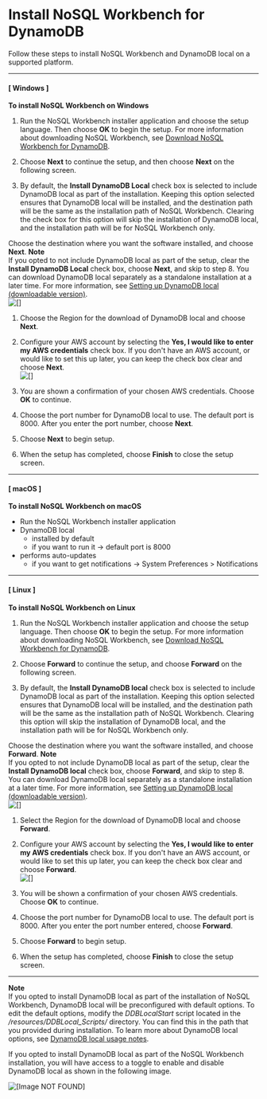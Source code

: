 # Install NoSQL Workbench for DynamoDB<a name="workbench.settingup.install"></a>

 Follow these steps to install NoSQL Workbench and DynamoDB local on a supported platform\. 

------
#### [ Windows ]

**To install NoSQL Workbench on Windows**

1.  Run the NoSQL Workbench installer application and choose the setup language\. Then choose **OK** to begin the setup\. For more information about downloading NoSQL Workbench, see [Download NoSQL Workbench for DynamoDB](workbench.settingup.md)\. 

1.  Choose **Next** to continue the setup, and then choose **Next** on the following screen\. 

1.  By default, the **Install DynamoDB Local** check box is selected to include DynamoDB local as part of the installation\. Keeping this option selected ensures that DynamoDB local will be installed, and the destination path will be the same as the installation path of NoSQL Workbench\. Clearing the check box for this option will skip the installation of DynamoDB local, and the installation path will be for NoSQL Workbench only\. 

   Choose the destination where you want the software installed, and choose **Next**\. 
**Note**  
 If you opted to not include DynamoDB local as part of the setup, clear the **Install DynamoDB Local** check box, choose **Next**, and skip to step 8\. You can download DynamoDB local separately as a standalone installation at a later time\. For more information, see [Setting up DynamoDB local \(downloadable version\)](DynamoDBLocal.md)\.   
![\[\]](http://docs.aws.amazon.com/amazondynamodb/latest/developerguide/images/workbench/Install-Win1.png)

1.  Choose the Region for the download of DynamoDB local and choose **Next**\. 

1.  Configure your AWS account by selecting the **Yes, I would like to enter my AWS credentials** check box\. If you don't have an AWS account, or would like to set this up later, you can keep the check box clear and choose **Next**\.   
![\[\]](http://docs.aws.amazon.com/amazondynamodb/latest/developerguide/images/workbench/Install-Win2.png)

1.  You are shown a confirmation of your chosen AWS credentials\. Choose **OK** to continue\. 

1.  Choose the port number for DynamoDB local to use\. The default port is 8000\. After you enter the port number, choose **Next**\. 

1. Choose **Next** to begin setup\.

1. When the setup has completed, choose **Finish** to close the setup screen\.

------
#### [ macOS ]

**To install NoSQL Workbench on macOS**

* Run the NoSQL Workbench installer application
* DynamoDB local
  * installed by default
  * if you want to run it -> default port is 8000
* performs auto-updates
  * if you want to get notifications -> System Preferences > Notifications 

------
#### [ Linux ]

**To install NoSQL Workbench on Linux**

1.  Run the NoSQL Workbench installer application and choose the setup language\. Then choose **OK** to begin the setup\. For more information about downloading NoSQL Workbench, see [Download NoSQL Workbench for DynamoDB](workbench.settingup.md)\. 

1.  Choose **Forward** to continue the setup, and choose **Forward** on the following screen\. 

1.  By default, the **Install DynamoDB local** check box is selected to include DynamoDB local as part of the installation\. Keeping this option selected ensures that DynamoDB local will be installed, and the destination path will be the same as the installation path of NoSQL Workbench\. Clearing this option will skip the installation of DynamoDB local, and the installation path will be for NoSQL Workbench only\. 

   Choose the destination where you want the software installed, and choose **Forward**\. 
**Note**  
 If you opted to not include DynamoDB local as part of the setup, clear the **Install DynamoDB local** check box, choose **Forward**, and skip to step 8\. You can download DynamoDB local separately as a standalone installation at a later time\. For more information, see [Setting up DynamoDB local \(downloadable version\)](DynamoDBLocal.md)\.   
![\[\]](http://docs.aws.amazon.com/amazondynamodb/latest/developerguide/images/workbench/Install-Linux1.png)

1.  Select the Region for the download of DynamoDB local and choose **Forward**\. 

1.  Configure your AWS account by selecting the **Yes, I would like to enter my AWS credentials** check box\. If you don't have an AWS account, or would like to set this up later, you can keep the check box clear and choose **Forward**\.   
![\[\]](http://docs.aws.amazon.com/amazondynamodb/latest/developerguide/images/workbench/Install-Linux2.png)

1.  You will be shown a confirmation of your chosen AWS credentials\. Choose **OK** to continue\. 

1.  Choose the port number for DynamoDB local to use\. The default port is 8000\. After you enter the port number entered, choose **Forward**\. 

1. Choose **Forward** to begin setup\.

1. When the setup has completed, choose **Finish** to close the setup screen\.

------

**Note**  
 If you opted to install DynamoDB local as part of the installation of NoSQL Workbench, DynamoDB local will be preconfigured with default options\. To edit the default options, modify the *DDBLocalStart* script located in the */resources/DDBLocal\_Scripts/* directory\. You can find this in the path that you provided during installation\. To learn more about DynamoDB local options, see [DynamoDB local usage notes](DynamoDBLocal.UsageNotes.md)\. 

 If you opted to install DynamoDB local as part of the NoSQL Workbench installation, you will have access to a toggle to enable and disable DynamoDB local as shown in the following image\. 

![\[Image NOT FOUND\]](http://docs.aws.amazon.com/amazondynamodb/latest/developerguide/images/workbench/WorkbenchToggle.png)